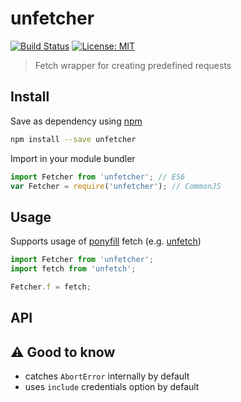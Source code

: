 # unfetcher
[![Build Status](https://travis-ci.org/flaff/unfetcher.svg?branch=master)](https://travis-ci.org/flaff/fetcher)
[![License: MIT](https://img.shields.io/badge/License-MIT-yellow.svg)](https://opensource.org/licenses/MIT)
> Fetch wrapper for creating predefined requests

## Install
Save as dependency using [npm](https://npmjs.com/)
```bash
npm install --save unfetcher
```

Import in your module bundler
```javascript
import Fetcher from 'unfetcher'; // ES6
var Fetcher = require('unfetcher'); // CommonJS
```

## Usage

Supports usage of [ponyfill](https://ponyfill.com) fetch (e.g. [unfetch](https://github.com/developit/unfetch))
```javascript
import Fetcher from 'unfetcher';
import fetch from 'unfetch';

Fetcher.f = fetch;
```

## API

## ⚠ Good to know
- catches `AbortError` internally by default
- uses `include` credentials option by default